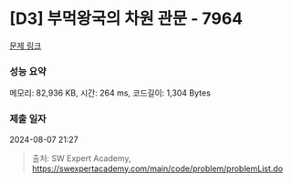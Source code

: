 # [D3] 부먹왕국의 차원 관문 - 7964 

[문제 링크](https://swexpertacademy.com/main/code/problem/problemDetail.do?contestProbId=AWuSgKpqmooDFASy) 

### 성능 요약

메모리: 82,936 KB, 시간: 264 ms, 코드길이: 1,304 Bytes

### 제출 일자

2024-08-07 21:27



> 출처: SW Expert Academy, https://swexpertacademy.com/main/code/problem/problemList.do
